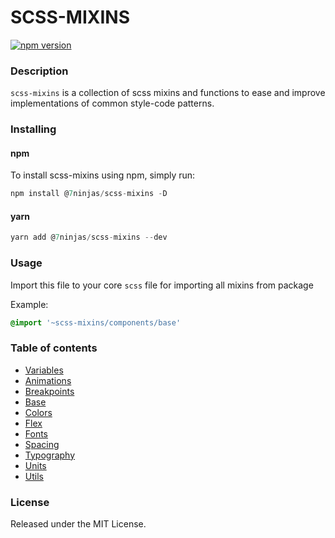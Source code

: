 # SCSS-MIXINS

[![npm version](https://badge.fury.io/js/%407ninjas%2Fscss-mixins.svg)](https://badge.fury.io/js/%407ninjas%2Fscss-mixins)

### Description
`scss-mixins` is a collection of scss mixins and functions to ease and improve implementations of common style-code patterns.

### Installing
#### npm
To install scss-mixins using npm, simply run:
```javascript
npm install @7ninjas/scss-mixins -D
```
#### yarn 
```javascript
yarn add @7ninjas/scss-mixins --dev
```

### Usage
Import this file to your core `scss` file for importing all mixins from package

Example:
```scss
@import '~scss-mixins/components/base'
```

### Table of contents

- [Variables](./docs/variables.md)
- [Animations](./docs/animations.md)
- [Breakpoints](./docs/breakpoints.md)
- [Base](./docs/breakpoints.md)
- [Colors](./docs/colors.md)
- [Flex](./docs/flex.md)
- [Fonts](./docs/fonts.md)
- [Spacing](./docs/spacing.md)
- [Typography](./docs/typography.md)
- [Units](./docs/units.md)
- [Utils](./docs/utils.md)


### License
Released under the MIT License.